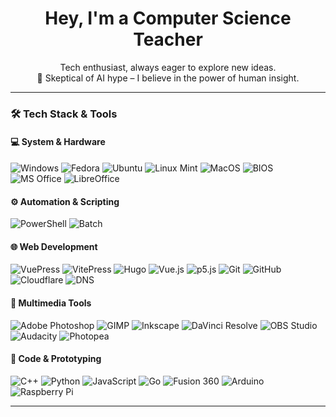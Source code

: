 <h1 align="center">Hey, I'm a Computer Science Teacher</h1>

<p align="center">
  Tech enthusiast, always eager to explore new ideas.<br>
  🧠 Skeptical of AI hype – I believe in the power of human insight.
</p>

---

### 🛠️ Tech Stack & Tools

#### 💻 System & Hardware
![Windows](https://img.shields.io/badge/-Windows-0078D6?style=flat&logo=windows&logoColor=white)
![Fedora](https://img.shields.io/badge/-Fedora-294172?style=flat&logo=fedora&logoColor=white)
![Ubuntu](https://img.shields.io/badge/-Ubuntu-E95420?style=flat&logo=ubuntu&logoColor=white)
![Linux Mint](https://img.shields.io/badge/-Linux%20Mint-87CF3E?style=flat&logo=linuxmint&logoColor=white)
![MacOS](https://img.shields.io/badge/-MacOS-000000?style=flat&logo=apple&logoColor=white)
![BIOS](https://img.shields.io/badge/-BIOS%2FUEFI-2D2D2D?style=flat)
![MS Office](https://img.shields.io/badge/-MS%20Office-D83B01?style=flat&logo=microsoft-office&logoColor=white)
![LibreOffice](https://img.shields.io/badge/-LibreOffice-18A303?style=flat&logo=libreoffice&logoColor=white)

#### ⚙️ Automation & Scripting
![PowerShell](https://img.shields.io/badge/-PowerShell-5391FE?style=flat&logo=powershell&logoColor=white)
![Batch](https://img.shields.io/badge/-Batch%20Scripts-4B4B4B?style=flat)

#### 🌐 Web Development
![VuePress](https://img.shields.io/badge/-VuePress-42b883?style=flat&logo=vuedotjs&logoColor=white)
![VitePress](https://img.shields.io/badge/-VitePress-646CFF?style=flat&logo=vite&logoColor=white)
![Hugo](https://img.shields.io/badge/-Hugo-ff4088?style=flat&logo=Hugo&logoColor=white)
![Vue.js](https://img.shields.io/badge/-Vue.js-4FC08D?style=flat&logo=vuedotjs&logoColor=white)
![p5.js](https://img.shields.io/badge/-p5.js-ED225D?style=flat&logo=p5dotjs&logoColor=white)
![Git](https://img.shields.io/badge/-Git-80B3FF?style=flat&logo=Git&logoColor=white)
![GitHub](https://img.shields.io/badge/-GitHub-181717?style=flat&logo=github&logoColor=white)
![Cloudflare](https://img.shields.io/badge/-Cloudflare-F38020?style=flat&logo=cloudflare&logoColor=white)
![DNS](https://img.shields.io/badge/-DNS%20Config-2D2D2D?style=flat)

#### 🎨 Multimedia Tools
![Adobe Photoshop](https://img.shields.io/badge/-Adobe%20Photoshop-31A8FF?style=flat&logo=adobephotoshop&logoColor=white)
![GIMP](https://img.shields.io/badge/-GIMP-D32F2F?style=flat&logo=gimp&logoColor=white)
![Inkscape](https://img.shields.io/badge/-Inkscape-000000?style=flat&logo=inkscape&logoColor=white)
![DaVinci Resolve](https://img.shields.io/badge/-DaVinci%20Resolve-000000?style=flat&logo=blackmagicdesign&logoColor=white)
![OBS Studio](https://img.shields.io/badge/-OBS%20Studio-302E31?style=flat&logo=obsstudio&logoColor=white)
![Audacity](https://img.shields.io/badge/-Audacity-0000CC?style=flat&logo=audacity&logoColor=white)
![Photopea](https://img.shields.io/badge/-Photopea-18A497?style=flat)

#### 🧰 Code & Prototyping
![C++](https://img.shields.io/badge/-C++-00599C?style=flat&logo=cplusplus&logoColor=white)
![Python](https://img.shields.io/badge/-Python-3776AB?style=flat&logo=python&logoColor=white)
![JavaScript](https://img.shields.io/badge/-JavaScript-F7DF1E?style=flat&logo=javascript&logoColor=black)
![Go](https://img.shields.io/badge/-Go-79d4fd?style=flat&logo=Go&logoColor=white)
![Fusion 360](https://img.shields.io/badge/-Fusion%20360-FF3A00?style=flat&logo=autodesk&logoColor=white)
![Arduino](https://img.shields.io/badge/-Arduino-00979D?style=flat&logo=arduino&logoColor=white)
![Raspberry Pi](https://img.shields.io/badge/-Raspberry%20Pi-C51A4A?style=flat&logo=raspberrypi&logoColor=white)

---

<!---
miletorix/miletorix is a ✨ special ✨ repository because its `README.md` (this file) appears on your GitHub profile.
You can click the Preview link to take a look at your changes.
--->
